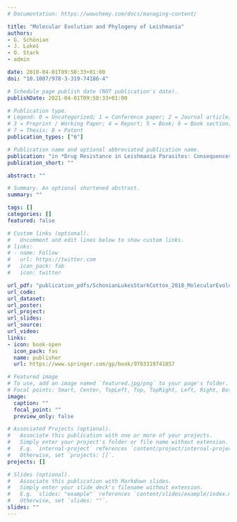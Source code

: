 ```yaml
---
# Documentation: https://wowchemy.com/docs/managing-content/

title: "Molecular Evolution and Phylogeny of Leishmania"
authors:
- G. Schönian
- J. Lukeš
- O. Stark
- admin

date: 2018-04-01T09:58:33+01:00
doi: "10.1007/978-3-319-74186-4"

# Schedule page publish date (NOT publication's date).
publishDate: 2021-04-01T09:58:33+01:00

# Publication type.
# Legend: 0 = Uncategorized; 1 = Conference paper; 2 = Journal article;
# 3 = Preprint / Working Paper; 4 = Report; 5 = Book; 6 = Book section;
# 7 = Thesis; 8 = Patent
publication_types: ["6"]

# Publication name and optional abbreviated publication name.
publication: "in *Drug Resistance in Leishmania Parasites: Consequences, Molecular Mechanisms and Possible Treatments*, A. Ponte-Sucre, M. Padrón-Nieves (eds.),"
publication_short: ""

abstract: ""

# Summary. An optional shortened abstract.
summary: ""

tags: []
categories: []
featured: false

# Custom links (optional).
#   Uncomment and edit lines below to show custom links.
# links:
# - name: Follow
#   url: https://twitter.com
#   icon_pack: fab
#   icon: twitter

url_pdf: "publication_pdfs/SchonianLukesStarkCotton_2018_MolecularEvolutionAndPhylogenyOfLeishmania_PonteSucreEdDrugResistanceInLeishmania.pdf"
url_code:
url_dataset:
url_poster:
url_project:
url_slides:
url_source:
url_video:
links:
- icon: book-open
  icon_pack: fas
  name: publisher
  url: https://www.springer.com/gp/book/9783319741857

# Featured image
# To use, add an image named `featured.jpg/png` to your page's folder. 
# Focal points: Smart, Center, TopLeft, Top, TopRight, Left, Right, BottomLeft, Bottom, BottomRight.
image:
  caption: ""
  focal_point: ""
  preview_only: false

# Associated Projects (optional).
#   Associate this publication with one or more of your projects.
#   Simply enter your project's folder or file name without extension.
#   E.g. `internal-project` references `content/project/internal-project/index.md`.
#   Otherwise, set `projects: []`.
projects: []

# Slides (optional).
#   Associate this publication with Markdown slides.
#   Simply enter your slide deck's filename without extension.
#   E.g. `slides: "example"` references `content/slides/example/index.md`.
#   Otherwise, set `slides: ""`.
slides: ""
---
```

